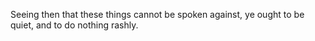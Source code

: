 Seeing then that these things cannot be spoken against, ye ought to be quiet, and to do nothing rashly.
